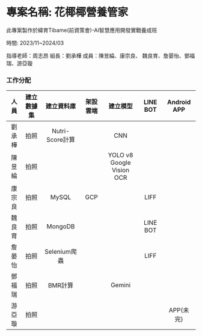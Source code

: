 # 專案名稱: 花椰椰營養管家
此專案製作於緯育Tibame(前資策會)-AI智慧應用開發實戰養成班

時間: 2023/11~2024/03

指導老師：周志昂
組長：劉承樺
成員：陳昱綸、康宗良、 魏良育、詹晏怡、鄧福瑞、游亞璇

### 工作分配
|人員|建立數據集|建立資料庫|架設雲端|建立模型|LINE BOT|Android APP|
|:--------:|:--------:|:----------:|:--------:|:----------:|:------------:|:--------:|
|劉承樺|拍照|Nutri-Score計算| |CNN| | |
|陳昱綸|拍照| | |YOLO v8<br>Google Vision OCR | |
|康宗良|拍照|MySQL|GCP| |LIFF| |
|魏良育|拍照|MongoDB| | |LINE BOT| |
|詹晏怡|拍照|Selenium爬蟲| | |LIFF| |
|鄧福瑞|拍照|BMR計算| |Gemini| | |
|游亞璇|拍照| | | | |APP(未完)|
